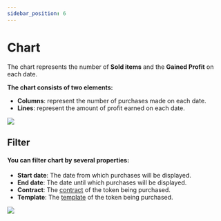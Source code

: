 ```yaml
---
sidebar_position: 6
---
```


# Chart

The chart represents the number of **Sold items** and the **Gained Profit** on each date.

**The chart consists of two elements:**
- **Columns**: represent the number of purchases made on each date.
- **Lines**: represent the amount of profit earned on each date.

![](/img/exchange/chart.png)

## Filter

#### You can filter chart by several properties:

- **Start date**: The date from which purchases will be displayed.
- **End date**: The date until which purchases will be displayed.
- **Contract**: The [contract](/admin/hierarchy/ERC721/contract) of the token being purchased.
- **Template**: The [template](/admin/hierarchy/ERC721/template) of the token being purchased.

![](/img/exchange/chart_filter.png)